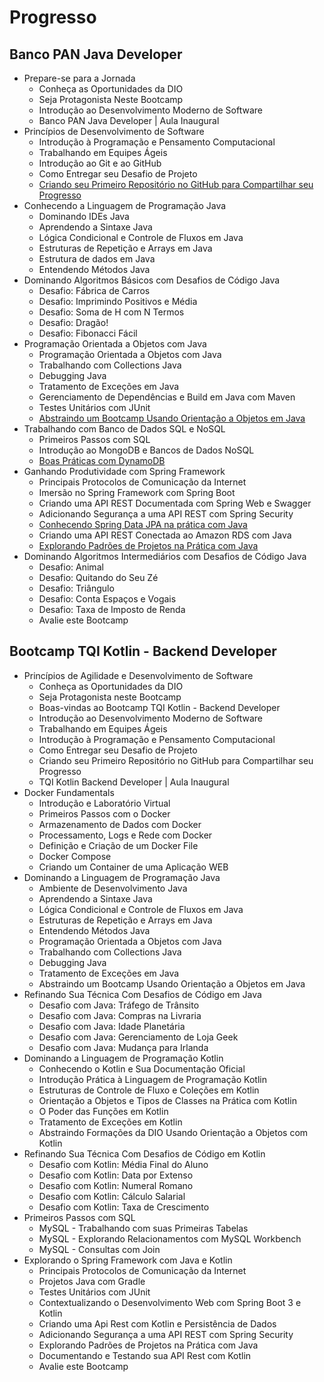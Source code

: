 # Progresso

## Banco PAN Java Developer
* Prepare-se para a Jornada
  - Conheça as Oportunidades da DIO
  - Seja Protagonista Neste Bootcamp
  - Introdução ao Desenvolvimento Moderno de Software
  - Banco PAN Java Developer | Aula Inaugural
* Princípios de Desenvolvimento de Software
  - Introdução à Programação e Pensamento Computacional
  - Trabalhando em Equipes Ágeis
  - Introdução ao Git e ao GitHub
  - Como Entregar seu Desafio de Projeto
  - <a href="https://github.com/caiojuvino/dio-primeiro-repositorio-compartilhar-progresso">Criando seu Primeiro Repositório no GitHub para Compartilhar seu Progresso</a>
* Conhecendo a Linguagem de Programação Java
  - Dominando IDEs Java
  - Aprendendo a Sintaxe Java
  - Lógica Condicional e Controle de Fluxos em Java
  - Estruturas de Repetição e Arrays em Java
  - Estrutura de dados em Java
  - Entendendo Métodos Java
* Dominando Algoritmos Básicos com Desafios de Código Java
  - Desafio: Fábrica de Carros
  - Desafio: Imprimindo Positivos e Média
  - Desafio: Soma de H com N Termos
  - Desafio: Dragão!
  - Desafio: Fibonacci Fácil
* Programação Orientada a Objetos com Java
  - Programação Orientada a Objetos com Java
  - Trabalhando com Collections Java
  - Debugging Java
  - Tratamento de Exceções em Java
  - Gerenciamento de Dependências e Build em Java com Maven
  - Testes Unitários com JUnit
  - <a href="https://github.com/caiojuvino/desafio-poo-dio"> Abstraindo um Bootcamp Usando Orientação a Objetos em Java</a>
* Trabalhando com Banco de Dados SQL e NoSQL
  - Primeiros Passos com SQL
  - Introdução ao MongoDB e Bancos de Dados NoSQL
  - <a href="https://github.com/caiojuvino/dio-dynamodb">Boas Práticas com DynamoDB</a>
* Ganhando Produtividade com Spring Framework
  - Principais Protocolos de Comunicação da Internet
  - Imersão no Spring Framework com Spring Boot
  - Criando uma API REST Documentada com Spring Web e Swagger
  - Adicionando Segurança a uma API REST com Spring Security
  - <a href="https://github.com/caiojuvino/dio-spring-data-jpa"> Conhecendo Spring Data JPA na prática com Java</a>
  - Criando uma API REST Conectada ao Amazon RDS com Java
  - <a href="https://github.com/caiojuvino/dio-padroes-projeto"> Explorando Padrões de Projetos na Prática com Java</a>
* Dominando Algoritmos Intermediários com Desafios de Código Java
  - Desafio: Animal
  - Desafio: Quitando do Seu Zé
  - Desafio: Triângulo
  - Desafio: Conta Espaços e Vogais
  - Desafio: Taxa de Imposto de Renda
  - Avalie este Bootcamp

## Bootcamp TQI Kotlin - Backend Developer
* Princípios de Agilidade e Desenvolvimento de Software
  - Conheça as Oportunidades da DIO
  - Seja Protagonista neste Bootcamp
  - Boas-vindas ao Bootcamp TQI Kotlin - Backend Developer
  - Introdução ao Desenvolvimento Moderno de Software
  - Trabalhando em Equipes Ágeis
  - Introdução à Programação e Pensamento Computacional
  - Como Entregar seu Desafio de Projeto
  - Criando seu Primeiro Repositório no GitHub para Compartilhar seu Progresso
  - TQI Kotlin Backend Developer | Aula Inaugural
* Docker Fundamentals
  - Introdução e Laboratório Virtual
  - Primeiros Passos com o Docker
  - Armazenamento de Dados com Docker
  - Processamento, Logs e Rede com Docker
  - Definição e Criação de um Docker File
  - Docker Compose
  - Criando um Container de uma Aplicação WEB
* Dominando a Linguagem de Programação Java
  - Ambiente de Desenvolvimento Java
  - Aprendendo a Sintaxe Java
  - Lógica Condicional e Controle de Fluxos em Java
  - Estruturas de Repetição e Arrays em Java
  - Entendendo Métodos Java
  - Programação Orientada a Objetos com Java
  - Trabalhando com Collections Java
  - Debugging Java
  - Tratamento de Exceções em Java
  - Abstraindo um Bootcamp Usando Orientação a Objetos em Java
* Refinando Sua Técnica Com Desafios de Código em Java
  - Desafio com Java: Tráfego de Trânsito
  - Desafio com Java: Compras na Livraria
  - Desafio com Java: Idade Planetária
  - Desafio com Java: Gerenciamento de Loja Geek
  - Desafio com Java: Mudança para Irlanda
* Dominando a Linguagem de Programação Kotlin
  - Conhecendo o Kotlin e Sua Documentação Oficial
  - Introdução Prática à Linguagem de Programação Kotlin
  - Estruturas de Controle de Fluxo e Coleções em Kotlin
  - Orientação a Objetos e Tipos de Classes na Prática com Kotlin
  - O Poder das Funções em Kotlin
  - Tratamento de Exceções em Kotlin
  - Abstraindo Formações da DIO Usando Orientação a Objetos com Kotlin
* Refinando Sua Técnica Com Desafios de Código em Kotlin
  - Desafio com Kotlin: Média Final do Aluno
  - Desafio com Kotlin: Data por Extenso
  - Desafio com Kotlin: Numeral Romano
  - Desafio com Kotlin: Cálculo Salarial
  - Desafio com Kotlin: Taxa de Crescimento
* Primeiros Passos com SQL
  - MySQL - Trabalhando com suas Primeiras Tabelas
  - MySQL - Explorando Relacionamentos com MySQL Workbench
  - MySQL - Consultas com Join
* Explorando o Spring Framework com Java e Kotlin
  - Principais Protocolos de Comunicação da Internet
  - Projetos Java com Gradle
  - Testes Unitários com JUnit
  - Contextualizando o Desenvolvimento Web com Spring Boot 3 e Kotlin
  - Criando uma Api Rest com Kotlin e Persistência de Dados
  - Adicionando Segurança a uma API REST com Spring Security
  - Explorando Padrões de Projetos na Prática com Java
  - Documentando e Testando sua API Rest com Kotlin
  - Avalie este Bootcamp

